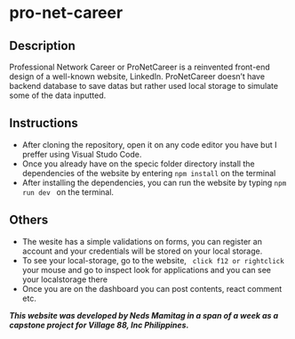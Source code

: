 # pro-net-career
## Description
Professional Network Career or ProNetCareer is a reinvented front-end design of a well-known website, LinkedIn. ProNetCareer doesn’t have backend database to save datas but rather used local storage to simulate some of the data inputted. 
## Instructions
- After cloning the repository, open it on any code editor you have but I preffer using Visual Studo Code.
- Once you already have on the specic folder directory install the dependencies of the website by entering
`npm install` on the terminal
- After installing the dependencies, you can run the website by typing 
`npm run dev ` on the terminal.
## Others
- The wesite has a simple validations on forms, you can register an account and your credentials will be stored on  your local storage.
- To see your local-storage, go to the website, ` click f12 or rightclick`  your mouse and go to inspect look for applications and you can see your localstorage there
- Once you are on the dashboard you can post contents, react comment etc.

***This website was developed by Neds Mamitag in a span of a week as a capstone project for Village 88, Inc Philippines.***
